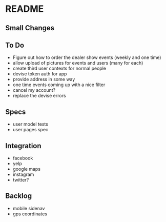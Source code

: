 # README

## Small Changes

## To Do
* Figure out how to order the dealer show events (weekly and one time)
* allow upload of pictures for events and users (many for each)
* create third user contexts for normal people
* devise token auth for app
* provide address in some way
* one time events coming up with a nice filter
* cancel my account?
* replace the devise errors

## Specs
* user model tests
* user pages spec

## Integration
* facebook
* yelp
* google maps
* instagram
* twitter?

## Backlog
* mobile sidenav
* gps coordinates
